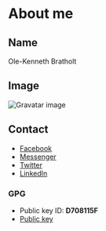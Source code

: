 # About me

## Name
Ole-Kenneth Bratholt

## Image
![Gravatar image](https://2.gravatar.com/avatar/9bf0bc4242b55bd9025403a149e2a0ed)

## Contact
- [Facebook](https://facebook.com/olekennethb)
- [Messenger](https://www.messenger.com/t/olekennethb)
- [Twitter](https://twitter.com/olekenneth)
- [LinkedIn](https://linkedin.com/in/olekenneth)

### GPG
- Public key ID: **D708115F**
- [Public key](/olekenneth.gpg)

